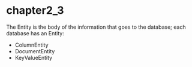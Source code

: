 # chapter2\_3

The Entity is the body of the information that goes to the database; each database has an Entity:

* ColumnEntity
* DocumentEntity
* KeyValueEntity

